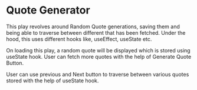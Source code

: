 # Quote Generator

This play revolves around Random Quote generations, saving them and being able to traverse between different that has been fetched. Under the hood, this uses different hooks like, useEffect, useState etc.

On loading this play, a random quote will be displayed which is stored using useState hook. User can fetch more quotes with the help of Generate Quote Button.

User can use previous and Next button to traverse between various quotes stored with the help of useState hook.